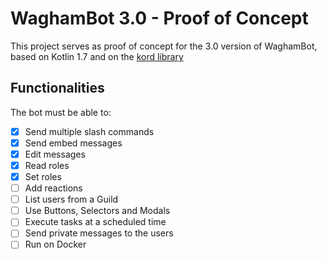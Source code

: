 # WaghamBot 3.0 - Proof of Concept

This project serves as proof of concept for the 3.0 version of WaghamBot, 
based on Kotlin 1.7 and on the [kord library](https://github.com/kordlib/kord)

## Functionalities

The bot must be able to:<br>

* [X] Send multiple slash commands
* [X] Send embed messages
* [X] Edit messages
* [X] Read roles
* [X] Set roles
* [ ] Add reactions
* [ ] List users from a Guild
* [ ] Use Buttons, Selectors and Modals
* [ ] Execute tasks at a scheduled time
* [ ] Send private messages to the users
* [ ] Run on Docker